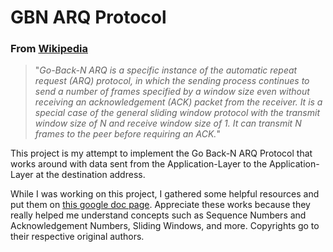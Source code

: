 # GBN ARQ Protocol 

### From [Wikipedia](https://en.wikipedia.org/wiki/Go-Back-N_ARQ#:~:text=Go%2DBack%2DN%20ARQ%20is,the%20peer%20before%20requiring%20an%20ACK.)

>"_Go-Back-N ARQ is a specific instance of the automatic repeat request (ARQ) protocol, in which the sending process continues to send a number of frames specified by a window size even without receiving an acknowledgement (ACK) packet from the receiver. It is a special case of the general sliding window protocol with the transmit window size of N and receive window size of 1. It can transmit N frames to the peer before requiring an ACK._"

This project is my attempt to implement the Go Back-N ARQ Protocol that works around with data sent from the Application-Layer to the Application-Layer at the destination address.

While I was working on this project, I gathered some helpful resources and put them on [this google doc page](https://docs.google.com/document/d/1AHe0np6HijeZhNoe1dcFBgBWi6Vx1aejOqx8oMyDEVs/edit?usp=sharing). Appreciate these works because they really helped me understand concepts such as Sequence Numbers and Acknowledgement Numbers, Sliding Windows, and more. Copyrights go to their respective original authors.
